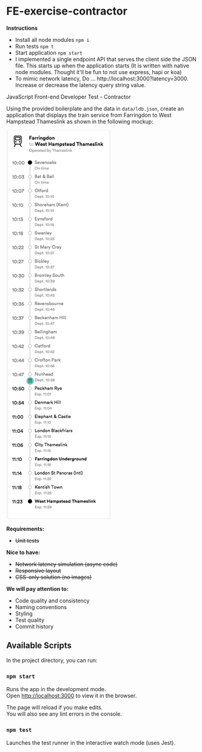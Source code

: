 # FE-exercise-contractor

**Instructions**
 - Install all node modules `npm i`
 - Run tests `npm t`
 - Start application `npm start`
 - I implemented a single endpoint API that serves the client side the JSON file. This starts up when the application starts (It is written with native node modules. Thought it'll be fun to not use express, hapi or koa)
 - To mimic network latency, Do ... http://localhost:3000?latency=3000. Increase or decrease the latency query string value.

JavaScript Front-end Developer Test - Contractor

Using the provided boilerplate and the data in `data/ldb.json`, create an application that displays the train service from Farringdon to West Hampstead Thameslink as shown in the following mockup:

![mockup](Farringdon_to_West_Hampstead_Thameslink___Live_Departures___Arrivals.png)

**Requirements:**
 - ~~Unit tests~~

**Nice to have:**
 - ~~Network latency simulation (async code)~~
 - ~~Responsive layout~~
 - ~~CSS-only solution (no images)~~

**We will pay attention to:**
 - Code quality and consistency
 - Naming conventions
 - Styling
 - Test quality
 - Commit history

## Available Scripts

In the project directory, you can run:

### `npm start`

Runs the app in the development mode.<br>
Open [http://localhost:3000](http://localhost:3000) to view it in the browser.

The page will reload if you make edits.<br>
You will also see any lint errors in the console.

### `npm test`

Launches the test runner in the interactive watch mode (uses Jest).
